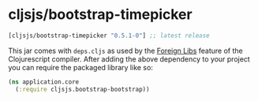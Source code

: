 # cljsjs/bootstrap-timepicker
[](dependency)
```clojure
[cljsjs/bootstrap-timepicker "0.5.1-0"] ;; latest release
```
[](/dependency)

This jar comes with `deps.cljs` as used by the [Foreign Libs][flibs] feature
of the Clojurescript compiler. After adding the above dependency to your project
you can require the packaged library like so:

```clojure
(ns application.core
  (:require cljsjs.bootstrap-bootstrap))
```
[flibs]: https://github.com/clojure/clojurescript/wiki/Packaging-Foreign-Dependencies



